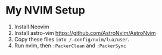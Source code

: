 # My NVIM Setup

1. Install Neovim
2. Install astro-vim https://github.com/AstroNvim/AstroNvim
3. Copy these files `into /.config/nvim/lua/user`.
4. Run nvim, then `:PackerClean` and `:PackerSync`
